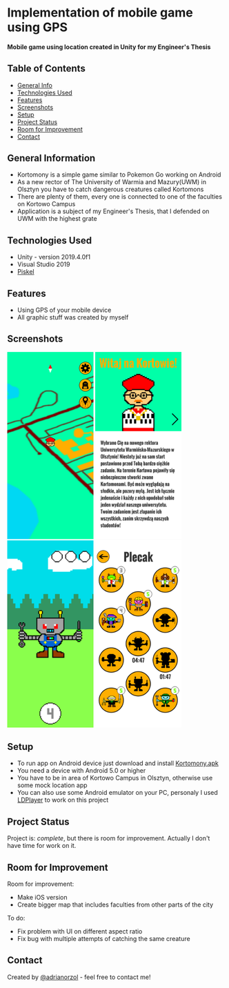 # Implementation of mobile game using GPS
#### Mobile game using location  created in Unity for my Engineer's Thesis

## Table of Contents
* [General Info](#general-information)
* [Technologies Used](#technologies-used)
* [Features](#features)
* [Screenshots](#screenshots)
* [Setup](#setup)
* [Project Status](#project-status)
* [Room for Improvement](#room-for-improvement)
* [Contact](#contact)


## General Information
- Kortomony is a simple game similar to Pokemon Go working on Android
- As a new rector of The University of Warmia and Mazury(UWM) in Olsztyn you have to catch dangerous creatures called Kortomons
- There are plenty of them, every one is connected to one of the faculties on Kortowo Campus
- Application is a subject of my Engineer's Thesis, that I defended on UWM with the highest grate


## Technologies Used
- Unity - version 2019.4.0f1
- Visual Studio 2019
- [Piskel](https://www.piskelapp.com/)


## Features
- Using GPS of your mobile device
- All graphic stuff was created by myself


## Screenshots
<p>
<img src="./screenshots/ekranGlowny1.png" alt="main screen" width="200"/>
<img src="./screenshots/ekranStartowy1.png" alt="startign screen" width="200"/>
<img src="./screenshots/lapanie.png" alt="catching a Kortomon" width="200"/>
<img src="./screenshots/plecak.png" alt="your collection" width="200"/>
</p>


## Setup
- To run app on Android device just download and install [Kortomony.apk](./Kortomony.apk)
- You need a device with Android 5.0 or higher
- You have to be in area of Kortowo Campus in Olsztyn, otherwise use some mock location app
- You can also use some Android emulator on your PC, personaly I used [LDPlayer](https://www.ldplayer.net/) to work on this project


## Project Status
Project is:  _complete_, but there is room for improvement. Actually I don't have time for work on it.

## Room for Improvement

Room for improvement:
- Make iOS version
- Create bigger map that includes faculties from other parts of the city

To do:
- Fix problem with UI on different aspect ratio
- Fix bug with multiple attempts of catching the same creature


## Contact
Created by [@adrianorzol](https://www.linkedin.com/in/adrian-orzol) - feel free to contact me!


